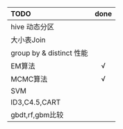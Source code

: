 |TODO|done|
|:-|:-:|
|hive 动态分区||
|大小表Join||
|group by & distinct 性能||
|EM算法|√|
|MCMC算法|√|
|SVM||
|ID3,C4.5,CART||
|gbdt,rf,gbm比较||
